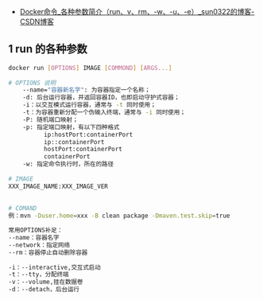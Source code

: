 - [Docker命令_各种参数简介（run、v、rm、-w、-u、-e）_sun0322的博客-CSDN博客](https://blog.csdn.net/sxzlc/article/details/107676425)

## 1 run 的各种参数

```bash
docker run [OPTIONS] IMAGE [COMMOND] [ARGS...]
 
# OPTIONS 说明
	--name="容器新名字": 为容器指定一个名称；
	-d: 后台运行容器，并返回容器ID，也即启动守护式容器；
	-i：以交互模式运行容器，通常与 -t 同时使用；
	-t：为容器重新分配一个伪输入终端，通常与 -i 同时使用；
	-P: 随机端口映射；
	-p: 指定端口映射，有以下四种格式
	      ip:hostPort:containerPort
	      ip::containerPort
	      hostPort:containerPort
	      containerPort
    -w: 指定命令执行时，所在的路径
 
# IMAGE
XXX_IMAGE_NAME:XXX_IMAGE_VER
 
 
# COMAND
例：mvn -Duser.home=xxx -B clean package -Dmaven.test.skip=true

常用OPTIONS补足：
--name：容器名字
--network：指定网络
--rm：容器停止自动删除容器
 
-i：--interactive,交互式启动
-t：--tty，分配终端
-v：--volume,挂在数据卷
-d：--detach，后台运行
```

